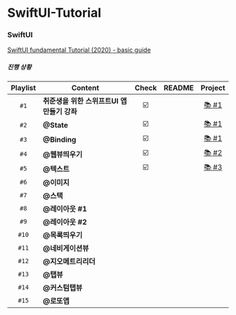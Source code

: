 # SwiftUI-Tutorial

### SwiftUI
[SwiftUI fundamental Tutorial (2020) - basic guide](https://www.youtube.com/watch?v=LiWtjXLlhYw&list=PLgOlaPUIbynqyJHiTEv7CFaXd8g5jtogT)

##### 진행 상황
|Playlist      |Content     |Check |README |  Project |
|:------------:|----------|:----------:|:------:|:----:|
|`#1`|**취준생을 위한 스위프트UI 앱만들기 강좌**| ☑️ ||[📚 #1](https://github.com/YoonAh-dev/SwiftUI-Tutorial/tree/main/SwiftUI_tutorial_%231)|
|`#2`|**@State** | ☑️||[📚 #1](https://github.com/YoonAh-dev/SwiftUI-Tutorial/tree/main/SwiftUI_tutorial_%231)|
|`#3`|**@Binding** |☑️ ||[📚 #1](https://github.com/YoonAh-dev/SwiftUI-Tutorial/tree/main/SwiftUI_tutorial_%231)|
|`#4`|**@웹뷰띄우기** |☑️ ||[📚 #2](https://github.com/YoonAh-dev/SwiftUI-Tutorial/tree/main/SwiftUI_WebView_tutorial)|
|`#5`|**@텍스트** |☑️ ||[📚 #3](https://github.com/YoonAh-dev/SwiftUI-Tutorial/tree/main/SwiftUI_Text_tutorial)|
|`#6`|**@이미지** | |||
|`#7`|**@스택** | |||
|`#8`|**@레이아웃 #1** || ||
|`#9`|**@레이아웃 #2** || ||
|`#10`|**@목록띄우기** | |||
|`#11`|**@네비게이션뷰** | |||
|`#12`|**@지오메트리리더** | |||
|`#13`|**@탭뷰** | |||
|`#14`|**@커스텀탭뷰** || ||
|`#15`|**@로또앱** | |||
